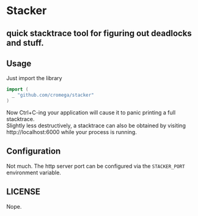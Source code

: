 # Stacker

## quick stacktrace tool for figuring out deadlocks and stuff.

## Usage

Just import the library
```go
import (
  _ "github.com/cromega/stacker"
)
```
Now Ctrl+C-ing your application will cause it to panic printing a full stacktrace.  
Slightly less destructively, a stacktrace can also be obtained by visiting http://localhost:6000 while your process is running.

## Configuration
Not much.
The http server port can be configured via the `STACKER_PORT` environment variable.

## LICENSE
Nope.
